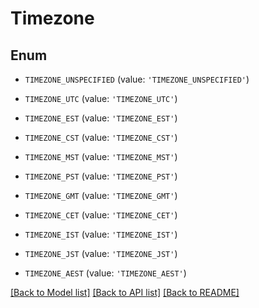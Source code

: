 # Timezone


## Enum

* `TIMEZONE_UNSPECIFIED` (value: `'TIMEZONE_UNSPECIFIED'`)

* `TIMEZONE_UTC` (value: `'TIMEZONE_UTC'`)

* `TIMEZONE_EST` (value: `'TIMEZONE_EST'`)

* `TIMEZONE_CST` (value: `'TIMEZONE_CST'`)

* `TIMEZONE_MST` (value: `'TIMEZONE_MST'`)

* `TIMEZONE_PST` (value: `'TIMEZONE_PST'`)

* `TIMEZONE_GMT` (value: `'TIMEZONE_GMT'`)

* `TIMEZONE_CET` (value: `'TIMEZONE_CET'`)

* `TIMEZONE_IST` (value: `'TIMEZONE_IST'`)

* `TIMEZONE_JST` (value: `'TIMEZONE_JST'`)

* `TIMEZONE_AEST` (value: `'TIMEZONE_AEST'`)

[[Back to Model list]](../README.md#documentation-for-models) [[Back to API list]](../README.md#documentation-for-api-endpoints) [[Back to README]](../README.md)


